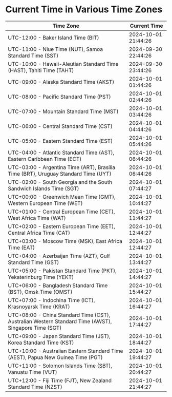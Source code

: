 # Current Time in Various Time Zones

| Time Zone | Current Time |
|-----------|--------------|
| UTC-12:00 - Baker Island Time (BIT) | 2024-10-01 21:44:26 |
| UTC-11:00 - Niue Time (NUT), Samoa Standard Time (SST) | 2024-09-30 22:44:26 |
| UTC-10:00 - Hawaii-Aleutian Standard Time (HAST), Tahiti Time (TAHT) | 2024-09-30 23:44:26 |
| UTC-09:00 - Alaska Standard Time (AKST) | 2024-10-01 01:44:26 |
| UTC-08:00 - Pacific Standard Time (PST) | 2024-10-01 02:44:26 |
| UTC-07:00 - Mountain Standard Time (MST) | 2024-10-01 03:44:26 |
| UTC-06:00 - Central Standard Time (CST) | 2024-10-01 04:44:26 |
| UTC-05:00 - Eastern Standard Time (EST) | 2024-10-01 05:44:26 |
| UTC-04:00 - Atlantic Standard Time (AST), Eastern Caribbean Time (ECT) | 2024-10-01 06:44:26 |
| UTC-03:00 - Argentina Time (ART), Brasília Time (BRT), Uruguay Standard Time (UYT) | 2024-10-01 06:44:26 |
| UTC-02:00 - South Georgia and the South Sandwich Islands Time (SGT) | 2024-10-01 07:44:27 |
| UTC±00:00 - Greenwich Mean Time (GMT), Western European Time (WET) | 2024-10-01 10:44:27 |
| UTC+01:00 - Central European Time (CET), West Africa Time (WAT) | 2024-10-01 11:44:27 |
| UTC+02:00 - Eastern European Time (EET), Central Africa Time (CAT) | 2024-10-01 12:44:27 |
| UTC+03:00 - Moscow Time (MSK), East Africa Time (EAT) | 2024-10-01 12:44:27 |
| UTC+04:00 - Azerbaijan Time (AZT), Gulf Standard Time (GST) | 2024-10-01 13:44:27 |
| UTC+05:00 - Pakistan Standard Time (PKT), Yekaterinburg Time (YEKT) | 2024-10-01 14:44:27 |
| UTC+06:00 - Bangladesh Standard Time (BST), Omsk Time (OMST) | 2024-10-01 15:44:27 |
| UTC+07:00 - Indochina Time (ICT), Krasnoyarsk Time (KRAT) | 2024-10-01 16:44:27 |
| UTC+08:00 - China Standard Time (CST), Australian Western Standard Time (AWST), Singapore Time (SGT) | 2024-10-01 17:44:27 |
| UTC+09:00 - Japan Standard Time (JST), Korea Standard Time (KST) | 2024-10-01 18:44:27 |
| UTC+10:00 - Australian Eastern Standard Time (AEST), Papua New Guinea Time (PGT) | 2024-10-01 19:44:27 |
| UTC+11:00 - Solomon Islands Time (SBT), Vanuatu Time (VUT) | 2024-10-01 20:44:27 |
| UTC+12:00 - Fiji Time (FJT), New Zealand Standard Time (NZST) | 2024-10-01 21:44:27 |
